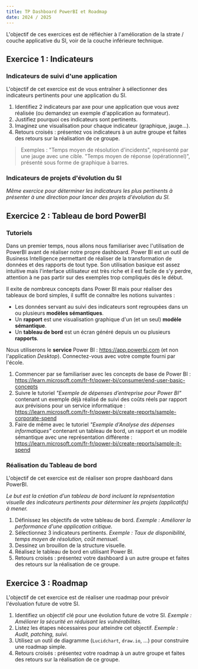 ```yaml
---
title: TP Dashboard PowerBI et Roadmap 
date: 2024 / 2025
---
```


L'objectif de ces exercices est de réfléchier à l'amélioration de la strate / couche applicative du SI, voir de la couche inférieure technique.

## Exercice 1 : Indicateurs

### Indicateurs de suivi d'une application

L'objectif de cet exercice est de vous entraîner à sélectionner des indicateurs pertinents pour une application du SI.

1. Identifiez 2 indicateurs par axe pour une application que vous avez réalisée (ou demandez un exemple d'application au formateur).
2. Justifiez pourquoi ces indicateurs sont pertinents.
3. Imaginez une visualisation pour chaque indicateur (graphique, jauge...).
4. Retours croisés : présentez vos indicateurs à un autre groupe et faites des retours sur la réalisation de ce groupe.

> Exemples : "Temps moyen de résolution d'incidents", représenté par une jauge avec une cible. "Temps moyen de réponse (opérationnel)", présenté sous forme de graphique à barres.

### Indicateurs de projets d'évolution du SI

_Même exercice pour déterminer les indicateurs les plus pertinents à présenter à une direction pour lancer des projets d'évolution du SI._

## Exercice 2 : Tableau de bord PowerBI

### Tutoriels

Dans un premier temps, nous allons nous familiariser avec l'utilisation de PowerBI avant de réaliser notre propre dashboard. Power BI est un outil de Business Intelligence permettant de réaliser de la transformation de données et des rapports de tout type. Son utilisation basique est assez intuitive mais l'interface utilisateur est très riche et il est facile de s'y perdre, attention à ne pas partir sur des exemples trop compliqués dès le début.

Il exite de nombreux concepts dans Power BI mais pour réaliser des tableaux de bord simples, il suffit de connaître les notions suivantes :

- Les données servant au suivi des indicateurs sont regroupées dans un ou plusieurs **modèles sémantiques**.
- Un **rapport** est une visualisation graphique d'un (et un seul) **modèle sémantique**.
- Un **tableau de bord** est un écran généré depuis un ou plusieurs **rapports**.

Nous utiliserons le **service** Power BI : <https://app.powerbi.com> (et non l'application _Desktop_). Connectez-vous avec votre compte fourni par l'école.

1. Commencer par se familiariser avec les concepts de base de Power BI : <https://learn.microsoft.com/fr-fr/power-bi/consumer/end-user-basic-concepts>
2. Suivre le tutoriel _"Exemple de dépenses d’entreprise pour Power BI"_ contenant un exemple déjà réalisé de suivi des coûts réels par rapport aux prévisions pour un service informatique : <https://learn.microsoft.com/fr-fr/power-bi/create-reports/sample-corporate-spend>
3. Faire de même avec le tutoriel _"Exemple d'Analyse des dépenses informatiques"_ contenant un tableau de bord, un rapport et un modèle sémantique avec une représentation différente : <https://learn.microsoft.com/fr-fr/power-bi/create-reports/sample-it-spend>

### Réalisation du Tableau de bord

L'objectif de cet exercice est de réaliser son propre dashboard dans PowerBI.

_Le but est la création d’un tableau de bord incluant la représentation visuelle des indicateurs pertinents pour déterminer les projets (applicatifs) à mener._

1. Définissez les objectifs de votre tableau de bord. _Exemple : Améliorer la performance d'une application critique._
2. Sélectionnez 3 indicateurs pertinents. _Exemple : Taux de disponibilité, temps moyen de résolution, coût mensuel._
3. Dessinez un brouillon de la structure visuelle.
4. Réalisez le tableau de bord en utilisant Power BI.
5. Retours croisés : présentez votre dashboard à un autre groupe et faites des retours sur la réalisation de ce groupe.

## Exercice 3 : Roadmap

L'objectif de cet exercice est de réaliser une roadmap pour prévoir l'évoluation future de votre SI.

1. Identifiez un objectif clé pour une évolution future de votre SI. _Exemple : Améliorer la sécurité en réduisant les vulnérabilités._
2. Listez les étapes nécessaires pour atteindre cet objectif. _Exemple : Audit, patching, suivi._
3. Utilisez un outil de diagramme (`Lucidchart`, `draw.io`, …) pour construire une roadmap simple.  
4. Retours croisés : présentez votre roadmap à un autre groupe et faites des retours sur la réalisation de ce groupe.

